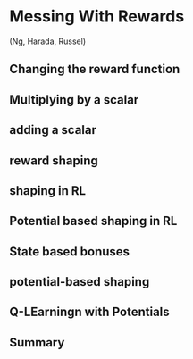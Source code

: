 # Messing With Rewards

(Ng, Harada, Russel)

## Changing the reward function



## Multiplying by a scalar



## adding a scalar



## reward shaping



## shaping in RL



## Potential based shaping in RL



## State based bonuses



## potential-based shaping



## Q-LEarningn with Potentials



## Summary


